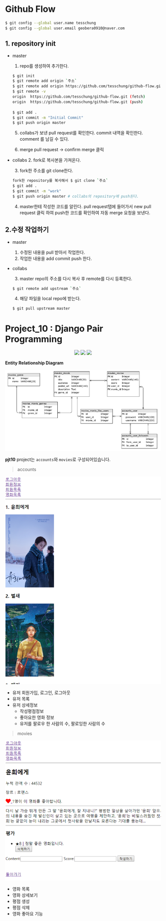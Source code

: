 # Github Flow

```bash
$ git config --global user.name tesschung
$ git config --global user.email geobera0910@naver.com
```



## 1. repository init

- master
  1. repo를 생성하여 추가한다.

   ```bash
   $ git init
   $ git remote add origin `주소`
   $ git remote add origin https://github.com/tesschung/github-flow.git
   $ git remote -v
   origin  https://github.com/tesschung/github-flow.git (fetch)
   origin  https://github.com/tesschung/github-flow.git (push)
   
   $ git add .
   $ git commit -m "Initial Commit"
   $ git push origin master
   ```

  5. collabs가 보낸 pull request를 확인한다.
      commit 내역을 확인한다.
      comment 를 남길 수 있다.

  
  6. merge pull request -> confirm merge 클릭
  
  

- collabs
  2. fork로 복사본을 가져온다.

  3. fork한 주소를 git clone한다.

  ```bash
  fork한 repository를 복사해서 $ git clone `주소`
  $ git add .
  $ git commit -m "work"
  $ git push origin master # collabs의 repository에 push된다.
  ```

  4. master한테 작성한 코드를 알린다.
      pull request탭에 들어가서
      new pull request 클릭 하여 push한 코드를 확인하여 자동 merge 요청을 보낸다.



## 2.수정 작업하기

- master
  1. 수정된 내용을 pull 받아서 작업한다.
  2. 작업한 내용을 add commit push 한다.

- collabs 

  3. master repo의 주소를 다시 복사 후 remote를 다시 등록한다.
  ```bash
  $ git remote add upstream `주소`
  ```
  4. 해당 파일을 local repo에 받는다.

  ```bash
  $ git pull upstream master
  ```




# **Project_10** : Django Pair Programming

<p align="center">
  <img src="http://img.shields.io/:license-IndongAndSeungwon-green.svg"/>
  <img src="https://img.shields.io/badge/platform-django-purple.svg"/>
  <img src="https://img.shields.io/badge/language-python-brightgreen.svg"/>
</p>



**Entity Relationship Diagram**

![1574238911514](README.assets/1574238911514.png)

**pjt10** project는 `accounts`와 `movies`로 구성되어있습니다.

> accounts

![1574240436496](README.assets/1574240436496.png)

- 유저 회원가입, 로그인, 로그아웃
- 유저 목록
- 유저 상세정보
  - 작성평점정보
  - 좋아요한 영화 정보
  - 유저를 팔로우 한 사람의 수, 팔로잉한 사람의 수

> movies

![1574240458180](README.assets/1574240458180.png)

- 영화 목록
- 영화 상세보기
- 평점 생성
- 평점 삭제
- 영화 좋아요 기능











